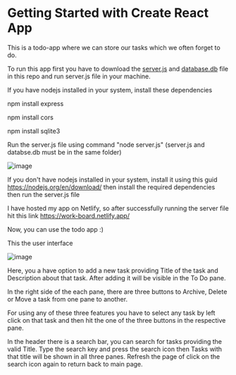 # Getting Started with Create React App

This is a todo-app where we can store our tasks which we often forget to do. 

To run this app first you have to download the [server.js](https://github.com/czrahul/Todo-app/blob/main/server.js) and [database.db](https://github.com/czrahul/Todo-app/blob/main/database.db) file in this repo and run server.js file in your machine.

If you have nodejs installed in your system, install these dependencies 

 npm install express

 npm install cors

 npm install sqlite3

Run the server.js file using command "node server.js" (server.js and databse.db must be in the same folder)

![image](https://user-images.githubusercontent.com/74859157/173242966-70f34d7c-29d5-4ac2-987f-e33e9b7e98e0.png)

If you don't have nodejs installed in your system, install it using this guid https://nodejs.org/en/download/ then install the required dependencies then run the server.js file

I have hosted my app on Netlify, so after successfully running the server file hit this link https://work-board.netlify.app/

Now, you can use the todo app :) 

This the user interface

![image](https://user-images.githubusercontent.com/74859157/173243051-e684676d-74c9-4372-8829-d9bc533bc32c.png)

Here, you a have option to add a new task providing Title of the task and Description about that task. After adding it will be visible in the To Do pane. 

In the right side of the each pane, there are three buttons to Archive, Delete or Move a task from one pane to another. 

For using any of these three features you have to select any task by left click on that task and then hit the one of the three buttons in the respective pane.

In the header there is a search bar, you can search for tasks providing the valid Title. Type the search key and press the search icon then Tasks with that title will be shown in all three panes. Refresh the page of click on the search icon again to return back to main page.


